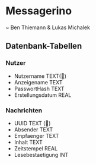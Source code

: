 # Messagerino
~ Ben Thiemann & Lukas Michalek
## Datenbank-Tabellen
### Nutzer
- Nutzername TEXT(🔑)
- Anzeigename TEXT
- PasswortHash TEXT
- Erstellungsdatum REAL
### Nachrichten
- UUID TEXT (🔑)
- Absender TEXT
- Empfaenger TEXT
- Inhalt TEXT
- Zeitstempel REAL
- Lesebestaetigung INT